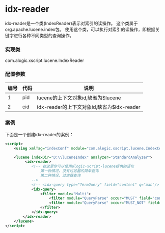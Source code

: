 idx-reader
=======

idx-reader是一个类(IndexReader)表示对索引的读操作。
这个类属于org.apache.lucene.index包。
使用这个类，可以执行对索引的读操作，即根据关键字进行各种不同类型的查询操作。




### 实现类

com.alogic.xscript.lucene.IndexReader


### 配置参数

| 编号 | 代码 | 说明 |
| ---- | ---- | ---- |
| 1 | pid | lucene的上下文对象id,缺省为$lucene |
| 2 | cid | idx-reader的上下文对象id,缺省为$idx-reader | 


### 案例

下面是一个创建idx-reader的案例：

```xml
<script>
    <using xmlTag="indexConf" module="com.alogic.xscript.lucene.IndexConf"/>

    <lucene indexDir="D:\\luceneIndex" analyzer="StandardAnalyzer">  
    	 <idx-reader>
	        <!-- 在这里你可以使用alogic-xcript-lucene提供的语句
	        	第一种情况，没有过滤器的简单查询
	        	第二种情况，过滤器查询
	        -->
       		<!-- <idx-query type="TermQuery" field="content" q="man"/> -->
        	<idx-query>
        		<filter module="Multi">
        			<filter module="QueryParse" occur="MUST" field="content" q="woman"/>
        			<filter module="QueryParse" occur="MUST_NOT" field="content" q="man"/>
        		</filter>
        	</idx-query>
        </idx-reader>
    </lucene>
</script>
```
